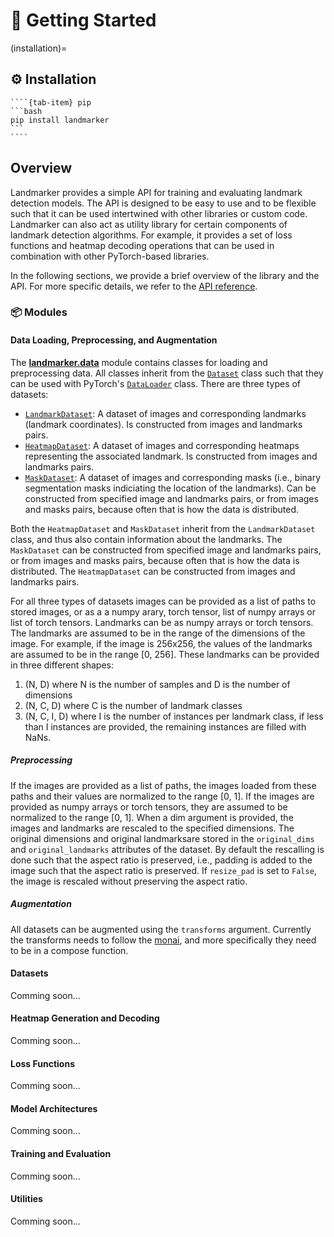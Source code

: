 # 🚀 Getting Started

(installation)=
## ⚙️ Installation
`````{tab-set}
````{tab-item} pip
```bash
pip install landmarker
```
````
`````

## Overview
Landmarker provides a simple API for training and evaluating landmark detection models. The API is designed to be easy to use and to be flexible such that it can be used intertwined with other libraries or custom code. Landmarker can also act as utility library for certain components of landmark detection algorithms. For example, it provides a set of loss functions and heatmap decoding operations that can be used in combination with other PyTorch-based libraries.

In the following sections, we provide a brief overview of the library and the API. For more specific details, we refer to the [API reference](../reference/index).

### 📦 Modules

#### Data Loading, Preprocessing, and Augmentation
The [**landmarker.data**](../reference/data) module contains classes for loading and preprocessing
data. All classes inherit from the
[`Dataset`](https://pytorch.org/docs/stable/data.html#torch.utils.data.Dataset) class such that they
can be used with PyTorch's
[`DataLoader`](https://pytorch.org/docs/stable/data.html#torch.utils.data.DataLoader) class. There
are three types of datasets:
* [`LandmarkDataset`](../reference/data/#landmark_dataset): A dataset of images and corresponding
    landmarks (landmark coordinates). Is constructed from images and landmarks pairs.
* [`HeatmapDataset`](../reference/data/#heatmap_dataset): A dataset of images and corresponding
    heatmaps representing the associated landmark. Is constructed from images and landmarks pairs.
* [`MaskDataset`](../reference/data/#mask_dataset): A dataset of images and corresponding masks
    (i.e., binary segmentation masks indiciating the location of the landmarks). Can be
    constructed from specified image and landmarks pairs, or from images and masks pairs, because
    often that is how the data is distributed.

Both the `HeatmapDataset` and `MaskDataset` inherit from the `LandmarkDataset` class, and thus also
contain information about the landmarks. The `MaskDataset` can be constructed from specified image
and landmarks pairs, or from images and masks pairs, because often that is how the data is
distributed. The `HeatmapDataset` can be constructed from images and landmarks pairs.

For all three types of datasets images can be provided as a list of paths to stored images, or as a a numpy
arary, torch tensor, list of numpy  arrays or list of torch tensors. Landmarks can be as numpy arrays or torch tensors.
The landmarks are assumed to be in the range of the dimensions of the image. For example, if the image is 256x256, the values of the landmarks are assumed to
be in the range [0, 256].
These landmarks can be provided in three different shapes:
1) (N, D) where N is the number of samples and D is the number of dimensions
2) (N, C, D) where C is the number of landmark classes
3) (N, C, I, D) where I is the number of instances per landmark class, if less than I instances are
    provided, the remaining instances are filled with NaNs.

##### Preprocessing
If the images are provided as a list of paths, the images loaded from these paths and their values
are normalized to the range [0, 1]. If the images are provided as numpy arrays or torch tensors,
they are assumed to be normalized to the range [0, 1]. When a dim argument is provided, the images
and landmarks are rescaled to the specified dimensions. The original dimensions and original
landmarksare stored in the `original_dims` and `original_landmarks` attributes of the dataset. By
default the rescalling is done such that the aspect ratio is preserved, i.e., padding is added to
the image such that the aspect ratio is preserved. If `resize_pad` is set to `False`, the image is
rescaled without preserving the aspect ratio.

##### Augmentation
All datasets can be augmented using the `transforms` argument. Currently the transforms needs to
follow the [monai](https://docs.monai.io/en/latest/transforms.html), and more specifically they need
to be in a compose function.

#### Datasets
Comming soon...

#### Heatmap Generation and Decoding
Comming soon...

#### Loss Functions
Comming soon...

#### Model Architectures
Comming soon...

#### Training and Evaluation
Comming soon...

#### Utilities
Comming soon...
